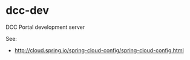 # dcc-dev
DCC Portal development server

See:

- http://cloud.spring.io/spring-cloud-config/spring-cloud-config.html
